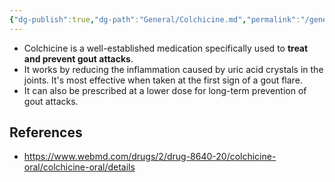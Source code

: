 ```yaml
---
{"dg-publish":true,"dg-path":"General/Colchicine.md","permalink":"/general/colchicine/","updated":"2025-04-13"}
---
```



- Colchicine is a well-established medication specifically used to **treat and prevent gout attacks**.
- It works by reducing the inflammation caused by uric acid crystals in the joints. It's most effective when taken at the first sign of a gout flare.
- It can also be prescribed at a lower dose for long-term prevention of gout attacks.

## References
- https://www.webmd.com/drugs/2/drug-8640-20/colchicine-oral/colchicine-oral/details